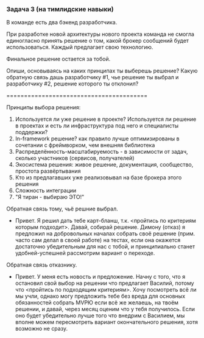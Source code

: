 ### Задача 3 (на тимлидские навыки)

В команде есть два бэкенд разработчика. 

При разработке новой архитектуры нового проекта команда не смогла единогласно принять решение о том, какой брокер сообщений будет использоваться. Каждый предлагает свою технологию. 

Финальное решение остается за тобой. 

Опиши, основываясь на каких принципах ты выберешь решение? Какую обратную связь дашь разработчику #1, чье решение ты выбрал и разработчику #2, решение которого ты отклонил?


========================================

Принципы выбора решения:

1. Используется ли уже решение в проекте? Используется ли решение в проектах и есть ли инфраструктура под него и специалисты поддержки?
2. In-framework решение? как правило лучше оптимизированы в сочетании с фреймворком, чем внешняя библиотека
3. Распределённость-масштабируемость - в зависимости от задач, сколько участников (сервисов, получателей)
4. Экосистема решения: живое решение, документация, сообщество, простота развёртывания
5. Кто из предлагавших уже реализовывал на базе брокера этого решения
6. Сложность интеграции
7. "Я тиран - выбираю ЭТО!"


Обратная связь тому, чьё решние выбрал.
- Привет. Я решил дать тебе карт-бланш, т.к. <пройтись по критериям которым подходит>. Давай, собирай решение. Димону (отказ) я предложил на добровольных началах собрать своё решение (прим. часто сам делал в своей работе) на тестах, если она окажется достаточно убедительным для нас с тобой, и принципиально станет удобней-успешней рассмотрим вариант о переходе.


Обратная связь отказнику.
- Привет. У меня есть новость и предложение. Начну с того, что я остановил свой выбор на решении что предлагает Василий, потому что <пройтись по подходящим критериям>. Хочу посмотреть всё ли мы учли, однако могу предложить тебе без вреда для основных обязанностей собрать MVPЮ если всё же желаешь, на твоём решении, и давай, через месяц оценим что у тебя получилось. Если оно будет убедительно лучше того что внедрим с Василием, мы вполне можем пересмотреть вариант окончательного решения, хотя возможно не сразу.
